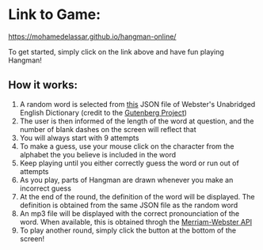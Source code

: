 # Link to Game:
https://mohamedelassar.github.io/hangman-online/

To get started, simply click on the link above and have fun playing Hangman!

## How it works:
1)    A random word is selected from [this](https://raw.githubusercontent.com/matthewreagan/WebstersEnglishDictionary/master/dictionary_compact.json) JSON file of Webster's Unabridged English Dictionary (credit to the [Gutenberg Project](https://www.gutenberg.org/ebooks/29765))
2)    The user is then informed of the length of the word at question, and the number of blank dashes on the screen will reflect that
3)    You will always start with 9 attempts
4)    To make a guess, use your mouse click on the character from the alphabet the you believe is included in the word
5)    Keep playing until you either correctly guess the word or run out of attempts
6)    As you play, parts of Hangman are drawn whenever you make an incorrect guess
7)    At the end of the round, the definition of the word will be displayed. The definition is obtained from the same JSON file as the random word
8)    An mp3 file will be displayed with the correct pronounciation of the word. When available, this is obtained throgh the [Merriam-Webster API](https://www.dictionaryapi.com/products/api-collegiate-dictionary)
9)    To play another round, simply click the button at the bottom of the screen!
